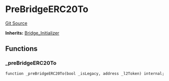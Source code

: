 # PreBridgeERC20To
[Git Source](https://github.com/ethereum-optimism/optimism/blob/f7b73857601914eeea6fc4c1ba46ae99ca744d97/contracts/test/L2StandardBridge.t.sol)

**Inherits:**
[Bridge_Initializer](/contracts/test/CommonTest.t.sol/contract.Bridge_Initializer.md)


## Functions
### _preBridgeERC20To


```solidity
function _preBridgeERC20To(bool _isLegacy, address _l2Token) internal;
```

